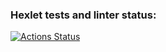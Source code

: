 ### Hexlet tests and linter status:
[![Actions Status](https://github.com/bebcor/python-project-52/actions/workflows/hexlet-check.yml/badge.svg)](https://github.com/bebcor/python-project-52/actions)